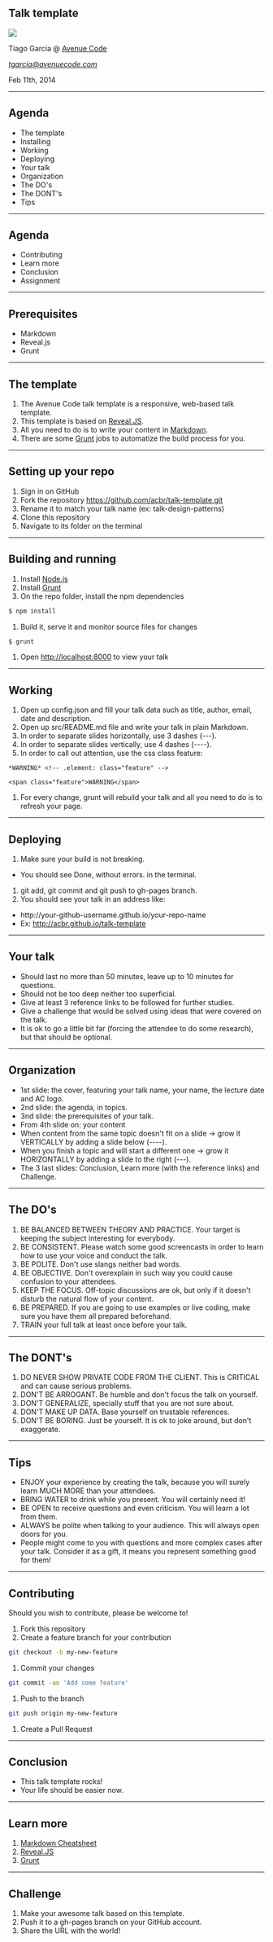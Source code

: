 ## Talk template

<img src="img/logo.jpg" />

Tiago Garcia @ [Avenue Code](http://www.avenuecode.com)

*tgarcia@avenuecode.com* <!-- .element: class="feature" -->

Feb 11th, 2014

---

## Agenda

 - The template
  - Installing
  - Working
  - Deploying
 - Your talk
  - Organization
  - The DO's
  - The DONT's
  - Tips

----

## Agenda

 - Contributing
 - Learn more
 - Conclusion
 - Assignment

---

## Prerequisites

- Markdown
- Reveal.js
- Grunt

---

## The template

1. The Avenue Code talk template is a responsive, web-based talk template.
1. This template is based on [Reveal.JS](http://lab.hakim.se/reveal-js).
1. All you need to do is to write your content in [Markdown](https://github.com/adam-p/markdown-here/wiki/Markdown-Cheatsheet).
1. There are some [Grunt](http://gruntjs.com) jobs to automatize the build process for you.

----

## Setting up your repo

1. Sign in on GitHub
1. Fork the repository <https://github.com/acbr/talk-template.git>
1. Rename it to match your talk name (ex: <span class="feature">talk-design-patterns</span>)
1. Clone this repository
1. Navigate to its folder on the terminal

----

## Building and running

1. Install [Node.js](http://nodejs.org/)
1. Install [Grunt](http://gruntjs.com/getting-started#installing-the-cli)
1. On the repo folder, install the npm dependencies
```sh
$ npm install
```
1. Build it, serve it and monitor source files for changes
```sh
$ grunt
```
1. Open <http://localhost:8000> to view your talk

----

## Working

1. Open up <span class="feature">config.json</span> and fill your talk data such as title, author, email, date and description.
1. Open up <span class="feature">src/README.md</span> file and write your talk in plain <span class="feature">Markdown</span>.
1. In order to separate slides horizontally, use 3 dashes (---).
1. In order to separate slides vertically, use 4 dashes (----).
1. In order to call out attention, use the css class <span class="feature">feature</span>:
```
*WARNING* <!-- .element: class="feature" -->
```
```
<span class="feature">WARNING</span>
```
1. For every change, grunt will rebuild your talk and all you need to do is to refresh your page.

----

## Deploying

1. Make sure your build is not breaking.
  - You should see <span class="feature">Done, without errors.</span> in the terminal.
1. <span class="feature">git add</span>, <span class="feature">git commit</span> and <span class="feature">git push</span> to <span class="feature">gh-pages</span> branch.
1. You should see your talk in an address like:
  - http://<span class="feature">your-github-username</span>.github.io/<span class="feature">your-repo-name</span>
  - Ex: <http://acbr.github.io/talk-template>

---

## Your talk

 - Should last no more than 50 minutes, leave up to 10 minutes for questions.
 - Should not be too deep neither too superficial.
 - Give at least 3 reference links to be followed for further studies.
 - Give a challenge that would be solved using ideas that were covered on the talk.
 - It is ok to go a little bit far (forcing the attendee to do some research), but that should be optional.

----

## Organization

 - 1st slide: the cover, featuring your talk name, your name, the lecture date and AC logo.
 - 2nd slide: the agenda, in topics.
 - 3nd slide: the prerequisites of your talk.
 - From 4th slide on: your content
  - When content from the same topic doesn't fit on a slide -> grow it <span class="feature">VERTICALLY</span> by adding a slide below (----).
  - When you finish a topic and will start a different one -> grow it <span class="feature">HORIZONTALLY</span> by adding a slide to the right (---).
 - The 3 last slides: Conclusion, Learn more (with the reference links) and Challenge.

----

## The DO's

1. <span class="feature">BE BALANCED BETWEEN THEORY AND PRACTICE</span>. Your target is keeping the subject interesting for everybody.
1. <span class="feature">BE CONSISTENT</span>. Please watch some good screencasts in order to learn how to use your voice and conduct the talk.
1. <span class="feature">BE POLITE</span>. Don't use slangs neither bad words.
1. <span class="feature">BE OBJECTIVE</span>. Don't overexplain in such way you could cause confusion to your attendees.
1. <span class="feature">KEEP THE FOCUS</span>. Off-topic discussions are ok, but only if it doesn't disturb the natural flow of your content.
1. <span class="feature">BE PREPARED</span>. If you are going to use examples or live coding, make sure you have them all prepared beforehand.
1. <span class="feature">TRAIN</span> your full talk at least once before your talk.

----

## The DONT's

1. <span class="feature">DO NEVER SHOW PRIVATE CODE FROM THE CLIENT</span>. This is CRITICAL and can cause serious problems.
1. <span class="feature">DON'T BE ARROGANT</span>. Be humble and don't focus the talk on yourself.
1. <span class="feature">DON'T GENERALIZE</span>, specially stuff that you are not sure about.
1. <span class="feature">DON'T MAKE UP DATA</span>. Base yourself on trustable references.
1. <span class="feature">DON'T BE BORING</span>. Just be yourself. It is ok to joke around, but don't exaggerate.

----

## Tips

 - <span class="feature">ENJOY</span> your experience by creating the talk, because you will surely learn MUCH MORE than your attendees.
 - <span class="feature">BRING WATER</span> to drink while you present. You will certainly need it!
 - <span class="feature">BE OPEN</span> to receive questions and even criticism. You will learn a lot from them.
 - <span class="feature">ALWAYS</span> be polite when talking to your audience. This will always open doors for you.
 - People might come to you with questions and more complex cases after your talk. Consider it as a gift, it means you represent something good for them!

---

## Contributing

Should you wish to contribute, please be welcome to!

1. Fork this repository
1. Create a feature branch for your contribution
```sh
git checkout -b my-new-feature
```
1. Commit your changes
```sh
git commit -am 'Add some feature'
```
1. Push to the branch
```sh
git push origin my-new-feature
```
1. Create a Pull Request

---

## Conclusion

- This talk template rocks!
- Your life should be easier now.

---

## Learn more

1. [Markdown Cheatsheet](https://github.com/adam-p/markdown-here/wiki/Markdown-Cheatsheet)
1. [Reveal.JS](https://github.com/hakimel/reveal.js)
1. [Grunt](http://gruntjs.com)

---

## Challenge

1. Make your awesome talk based on this template.
1. Push it to a gh-pages branch on your GitHub account.
1. Share the URL with the world!